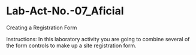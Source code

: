 # Lab-Act-No.-07_Aficial

Creating a Registration Form

Instructions:
In this laboratory activity you are going to combine several of the form controls to make up a site registration form.
